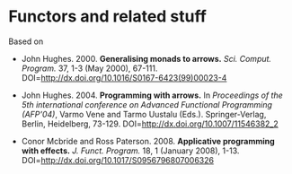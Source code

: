 # Functors and related stuff

Based on

* John Hughes. 2000. **Generalising monads to arrows.**
  *Sci. Comput. Program.* 37, 1-3 (May 2000), 67-111.
  DOI=<http://dx.doi.org/10.1016/S0167-6423(99)00023-4>

* John Hughes. 2004. **Programming with arrows.** In *Proceedings of the 5th
  international conference on Advanced Functional Programming (AFP'04)*,
  Varmo Vene and Tarmo Uustalu (Eds.).
  Springer-Verlag, Berlin, Heidelberg, 73-129.
  DOI=<http://dx.doi.org/10.1007/11546382_2>

* Conor Mcbride and Ross Paterson. 2008. **Applicative programming with effects.**
  *J. Funct. Program.* 18, 1 (January 2008), 1-13.
  DOI=<http://dx.doi.org/10.1017/S0956796807006326>

